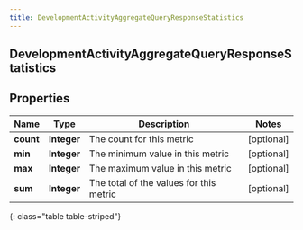 ```yaml
---
title: DevelopmentActivityAggregateQueryResponseStatistics
---
```

## DevelopmentActivityAggregateQueryResponseStatistics


## Properties

| Name | Type | Description | Notes |
| ------------ | ------------- | ------------- | ------------- |
| **count** | <!----><!---->**Integer**<!----> | The count for this metric |  [optional] |
| **min** | <!----><!---->**Integer**<!----> | The minimum value in this metric |  [optional] |
| **max** | <!----><!---->**Integer**<!----> | The maximum value in this metric |  [optional] |
| **sum** | <!----><!---->**Integer**<!----> | The total of the values for this metric |  [optional] |
{: class="table table-striped"}



